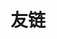 ---
layout: links     # 必须
title: 友链   # 可选，这是友链页的标题
links:
  - group: 技术大佬
    icon: fas fa-user-tie
    items:
    - name: xaoxuu’s blog
      avatar: https://cdn.jsdelivr.net/gh/xaoxuu/assets@master/avatar/avatar.png
      url: https://xaoxuu.com/blog/
      backgroundColor: '#3E74C9' # 卡片背景颜色
      textColor: '#fff'  # 卡片文字颜色
      tags:
      - iOS
    - name: 补拙
      avatar: https://avatars1.githubusercontent.com/u/1393234?s=460&u=e61158350a5dd1cc7678774a7834acd0bba85ed5&v=4
      url: https://testudy.cc/
      backgroundColor: '#fcf6e5' # 卡片背景颜色
      textColor: '#000'  # 卡片文字颜色
      tags:
      - 前端架构师 技术leader

  - group: 技术网站
    icon: fas fa-blog
    items:
    - name: 卡拉搜索
      avatar: https://kalasearch.cn/favicon-32x32.png
      url: https://kalasearch.cn/
      backgroundColor: '#CCDAFF' # 卡片背景颜色
      textColor: '#fff'  # 卡片文字颜色
      tags:
      - 站内搜索 引擎服务
---